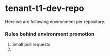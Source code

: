 # tenant-t1-dev-repo

Here we are following environment per repository.

### Rules behind environment promotion
1. Small pull requests
2. 